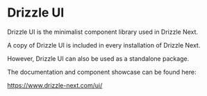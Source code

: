 # Drizzle UI

Drizzle UI is the minimalist component library used in Drizzle Next.

A copy of Drizzle UI is included in every installation of Drizzle Next.

However, Drizzle UI can also be used as a standalone package.

The documentation and component showcase can be found here:

https://www.drizzle-next.com/ui/ 